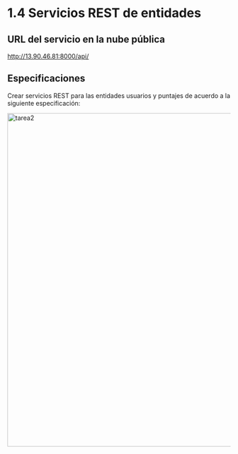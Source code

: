 # 1.4 Servicios REST de entidades

## URL del servicio en la nube pública
http://13.90.46.81:8000/api/


## Especificaciones
Crear servicios REST para las entidades usuarios y puntajes de acuerdo a la siguiente especificación:

<img width="752" alt="tarea2" src="https://user-images.githubusercontent.com/104022682/228953821-9f1edf01-c449-43ec-80fe-cfe12463737e.png">

